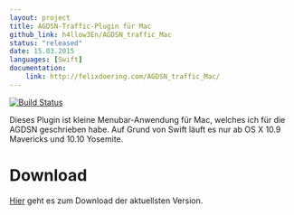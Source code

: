 ```yaml
---
layout: project
title: AGDSN-Traffic-Plugin für Mac
github_link: h4llow3En/AGDSN_traffic_Mac
status: "released"
date: 15.03.2015
languages: [Swift]
documentation:
    link: http://felixdoering.com/AGDSN_traffic_Mac/
---
```


[![Build Status](https://travis-ci.org/h4llow3En/AGDSN_traffic_Mac.svg)](https://travis-ci.org/h4llow3En/AGDSN_traffic_Mac)

Dieses Plugin ist kleine Menubar-Anwendung für Mac, welches ich für die AGDSN geschrieben habe.
Auf Grund von Swift läuft es nur ab OS X 10.9 Mavericks und 10.10 Yosemite.

# Download
[Hier](https://github.com/h4llow3En/AGDSN_traffic_Mac/releases/latest) geht es zum Download der aktuellsten Version.
